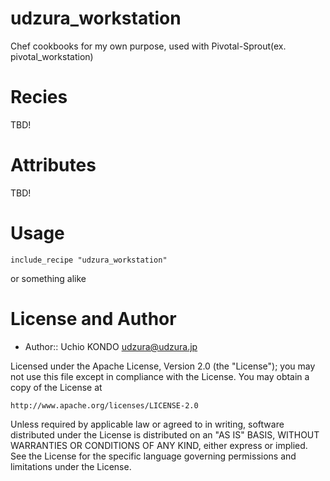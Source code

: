 udzura_workstation
==================

Chef cookbooks for my own purpose, used with Pivotal-Sprout(ex. pivotal_workstation)

Recies
======

TBD!

Attributes
==========

TBD!

Usage
=====

    include_recipe "udzura_workstation"


or something alike

License and Author
==================

- Author:: Uchio KONDO <udzura@udzura.jp>

Licensed under the Apache License, Version 2.0 (the "License");
you may not use this file except in compliance with the License.
You may obtain a copy of the License at

    http://www.apache.org/licenses/LICENSE-2.0

Unless required by applicable law or agreed to in writing, software
distributed under the License is distributed on an "AS IS" BASIS,
WITHOUT WARRANTIES OR CONDITIONS OF ANY KIND, either express or implied.
See the License for the specific language governing permissions and
limitations under the License.
